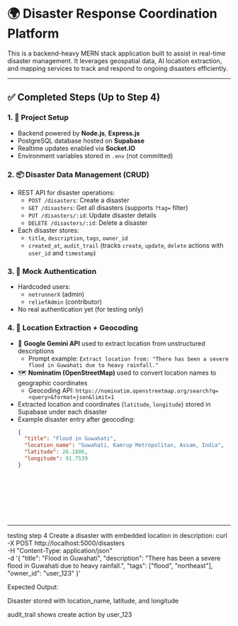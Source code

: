 # 🌍 Disaster Response Coordination Platform

This is a backend-heavy MERN stack application built to assist in real-time disaster management. It leverages geospatial data, AI location extraction, and mapping services to track and respond to ongoing disasters efficiently.

---

## ✅ Completed Steps (Up to Step 4)

### 1. 🚀 Project Setup
- Backend powered by **Node.js**, **Express.js**
- PostgreSQL database hosted on **Supabase**
- Realtime updates enabled via **Socket.IO**
- Environment variables stored in `.env` (not committed)

### 2. 📦 Disaster Data Management (CRUD)
- REST API for disaster operations:
  - `POST /disasters`: Create a disaster
  - `GET /disasters`: Get all disasters (supports `?tag=` filter)
  - `PUT /disasters/:id`: Update disaster details
  - `DELETE /disasters/:id`: Delete a disaster
- Each disaster stores:
  - `title`, `description`, `tags`, `owner_id`
  - `created_at`, `audit_trail` (tracks `create`, `update`, `delete` actions with `user_id` and `timestamp`)

### 3. 🔐 Mock Authentication
- Hardcoded users:
  - `netrunnerX` (admin)
  - `reliefAdmin` (contributor)
- No real authentication yet (for testing only)

### 4. 📍 Location Extraction + Geocoding
- 🧠 **Google Gemini API** used to extract location from unstructured descriptions
  - Prompt example: `Extract location from: "There has been a severe flood in Guwahati due to heavy rainfall."`
- 🗺️ **Nominatim (OpenStreetMap)** used to convert location names to geographic coordinates
  - Geocoding API: `https://nominatim.openstreetmap.org/search?q=<query>&format=json&limit=1`
- Extracted location and coordinates (`latitude`, `longitude`) stored in Supabase under each disaster
- Example disaster entry after geocoding:
  ```json
  {
    "title": "Flood in Guwahati",
    "location_name": "Guwahati, Kamrup Metropolitan, Assam, India",
    "latitude": 26.1806,
    "longitude": 91.7539
  }
 









 --------------------------------------- 
 testing step 4 
 Create a disaster with embedded location in description:
 curl -X POST http://localhost:5000/disasters \
  -H "Content-Type: application/json" \
  -d '{
    "title": "Flood in Guwahati",
    "description": "There has been a severe flood in Guwahati due to heavy rainfall.",
    "tags": ["flood", "northeast"],
    "owner_id": "user_123"
  }'


  Expected Output:

Disaster stored with location_name, latitude, and longitude

audit_trail shows create action by user_123


